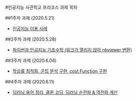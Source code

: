 #인공지능 사관학교 프리코스 과제 목차

##1주차 과제 (2020.5.21)

*   [인공지능 이용 사례](https://github.com/skawls622/AI-School-work/blob/master/1%EC%A3%BC%EC%B0%A8%20%EA%B3%BC%EC%A0%9C.ipynb)


##2주차 과제 (2020.5.28)

*   [파이썬과 인공지능 기초수학 (링크가 열리지 않아 nbviewer 변환)](https://nbviewer.jupyter.org/github/skawls622/AI-School-work/blob/master/2%E1%84%8C%E1%85%AE%E1%84%8E%E1%85%A1_%E1%84%80%E1%85%AA%E1%84%8C%E1%85%A6.ipynb)


##3주차 과제 (2020.6.04)

*   [학습률 최적화, 군집 분석 구현, cost Function 구현](https://github.com/skawls622/AI-School-work/blob/master/3%EC%A3%BC%EC%B0%A8_%EA%B3%BC%EC%A0%9C.ipynb)

##4주차 과제 (2020.6.11)

*   [딥러닝 용어 정리, 클론 코딩, 딥러닝 순전파 & 역전파 계산](https://github.com/skawls622/AI-School-work/blob/master/4%EC%A3%BC%EC%B0%A8_%EA%B3%BC%EC%A0%9C.ipynb)
